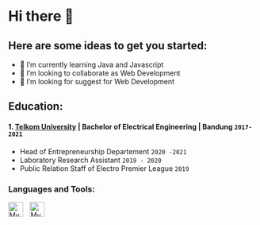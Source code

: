 # Hi there 👋

## Here are some ideas to get you started:
- 🌱 I’m currently learning Java and Javascript
- 👯 I’m looking to collaborate as Web Development
- 🤔 I’m looking for suggest for Web Development

## Education:

#### 1. [Telkom University](https://telkomuniversity.ac.id/) | Bachelor of Electrical Engineering | Bandung `2017-2021`
   - Head of Entrepreneurship Departement `2020 -2021`
   - Laboratory Research Assistant `2019 - 2020`
   - Public Relation Staff of Electro Premier League `2019`
   
### Languages and Tools:

<img align="left" alt="MySQL" width="30px" src="https://upload.wikimedia.org/wikipedia/commons/thumb/6/61/HTML5_logo_and_wordmark.svg/640px-HTML5_logo_and_wordmark.svg.png" style="padding-right:10px;" />

<img align="left" alt="MySQL" width="30px" src="https://upload.wikimedia.org/wikipedia/commons/thumb/b/ba/Javascript_badge.svg/640px-Javascript_badge.svg.png" style="padding-right:10px;" />

